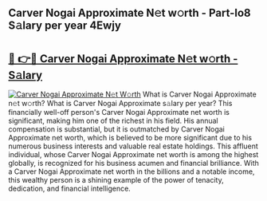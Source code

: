 ## Carver Nogai Approximate N𝚎t w𝚘rth - Part-Io8 S𝚊lary per year 4Ewjy

# <h2><a href="http://gc48on.nevu.top/?p=Carver+Nogai+Approximate">🔗 👉🔴 Carver Nogai Approximate N𝚎t w𝚘rth - S𝚊lary</a></h2>

[![Carver Nogai Approximate N𝚎t W𝚘rth](https://i.imgur.com/Oavwk0R.jpeg)](http://gc48on.nevu.top/?p=Carver+Nogai+Approximate)
What is Carver Nogai Approximate n𝚎t w𝚘rth? What is Carver Nogai Approximate s𝚊lary per year?
This financially well-off person's Carver Nogai Approximate net worth is significant, making him one of the richest in his field. His annual compensation is substantial, but it is outmatched by Carver Nogai Approximate net worth, which is believed to be more significant due to his numerous business interests and valuable real estate holdings. This affluent individual, whose Carver Nogai Approximate net worth is among the highest globally, is recognized for his business acumen and financial brilliance. With a Carver Nogai Approximate net worth in the billions and a notable income, this wealthy person is a shining example of the power of tenacity, dedication, and financial intelligence.
